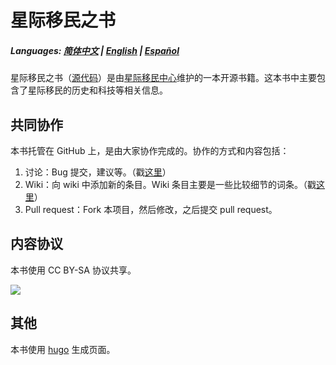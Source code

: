# 星际移民之书

##### Languages: [简体中文](https://github.com/InterImm/InterImmBook/blob/master/README.md) | [English](https://github.com/InterImm/InterImmBook/tree/master/docs/en-US.md) | [Español](https://github.com/InterImm/InterImmBook/tree/master/docs/es.md)


星际移民之书（[源代码](https://github.com/InterImm/InterImmBook)）是由[星际移民中心](http://interimm.org/)维护的一本开源书籍。这本书中主要包含了星际移民的历史和科技等相关信息。


## 共同协作

本书托管在 GitHub 上，是由大家协作完成的。协作的方式和内容包括：

1. 讨论：Bug 提交，建议等。（戳[这里](https://github.com/InterImm/InterImmBook/issues)）
2. Wiki：向 wiki 中添加新的条目。Wiki 条目主要是一些比较细节的词条。（戳[这里](https://github.com/InterImm/InterImmBook/wiki)）
3. Pull request：Fork 本项目，然后修改，之后提交 pull request。

## 内容协议

本书使用 CC BY-SA 协议共享。

![](https://raw.github.com/opentf/GuokrBadge/master/cc/gs/cc_bysa.flat.guokr.32.png)


## 其他

本书使用 [hugo](http://gohugo.io/) 生成页面。
